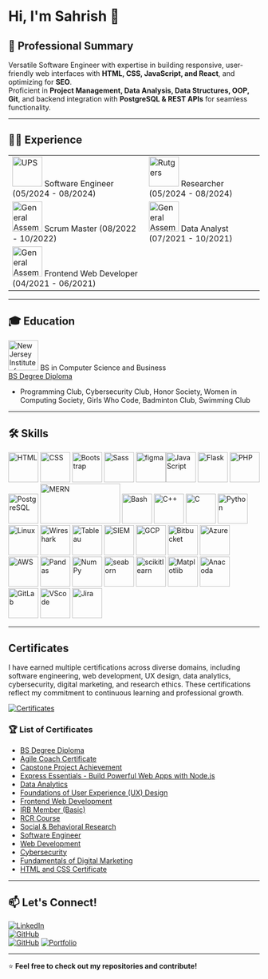 # Hi, I'm Sahrish 👋

## 🚀 Professional Summary  
Versatile Software Engineer with expertise in building responsive, user-friendly web interfaces with **HTML, CSS, JavaScript, and React**, and optimizing for **SEO**.  
Proficient in **Project Management, Data Analysis, Data Structures, OOP, Git**, and backend integration with **PostgreSQL & REST APIs** for seamless functionality.

---
## 🧑‍💼 Experience
|  |  |
|-----------------------------------|------------------------------|
| <img src="https://media.licdn.com/dms/image/v2/C4D0BAQFX6tdg3bkrBQ/company-logo_200_200/company-logo_200_200/0/1630543904509/ups_logo?e=1749081600&v=beta&t=EeLXENFq0_aDPKERKvZ6qCkZYTZfEqIcASba6nXRsO0" alt="UPS" width="60" height="60"> Software Engineer (05/2024 - 08/2024) | <img src="https://media.licdn.com/dms/image/v2/D4E0BAQFnLVzNL8ZOYg/company-logo_200_200/company-logo_200_200/0/1692195098121/rutgersu_logo?e=1749081600&v=beta&t=uxNQApto-aNZ8EsloTQDZ0H_XThQkgcJS7Xyy2I2-EE" alt="Rutgers" width="60" height="60"> Researcher (05/2024 - 08/2024) | 
| <img src="https://media.licdn.com/dms/image/v2/D4E0BAQFdsjQxcBgAOQ/company-logo_200_200/company-logo_200_200/0/1718380191280?e=1749081600&v=beta&t=8kJ5AKuO3gQGyTm2QvTkeaF_qP1lCopoJQIi67pmSIY" alt="General Assembly" width="60" height="60"> Scrum Master (08/2022 - 10/2022) | <img src="https://media.licdn.com/dms/image/v2/C4E0BAQEwAxD22k-HBw/company-logo_200_200/company-logo_200_200/0/1630655071296/generalassembly_logo?e=1749081600&v=beta&t=vvuf3itwkJ_bfsp0aB-frZWAHZb4NkKCtehRjpRKisA" alt="General Assembly" width="60" height="60"> Data Analyst (07/2021 - 10/2021) |
| <img src="https://media.licdn.com/dms/image/v2/C4E0BAQEwAxD22k-HBw/company-logo_200_200/company-logo_200_200/0/1630655071296/generalassembly_logo?e=1749081600&v=beta&t=vvuf3itwkJ_bfsp0aB-frZWAHZb4NkKCtehRjpRKisA" alt="General Assembly" width="60" height="60"> Frontend Web Developer (04/2021 - 06/2021) |

---
## 🎓 Education
<img src="https://media.licdn.com/dms/image/v2/C4E0BAQGeM2xL_Ibjhw/company-logo_200_200/company-logo_200_200/0/1630582551756/njit_logo?e=1749081600&v=beta&t=M9OHBL_ymmnfpQArTJwM2NfX-KHyL2IukQnjjr5whTc" alt="New Jersey Institute of Technology" width="60" height="60"> BS in Computer Science and Business 	      		                                                               
 [BS Degree Diploma](https://github.com/sahrishafzal/Certificate/blob/main/BS%20Degree%20Completion%20diploma.pdf)
- Programming Club, Cybersecurity Club, Honor Society, Women in Computing Society, Girls Who Code, Badminton Club, Swimming Club

---
## 🛠 Skills  
<img src="https://github.com/sahrishafzal/logos/blob/main/HTML5_logo_and_wordmark.svg" alt="HTML" width="60" height="60"> <img src="https://github.com/sahrishafzal/logos/blob/main/CSS3_logo.svg  " alt="CSS " width="60" height="60"> <img src="https://github.com/sahrishafzal/logos/blob/sahrishafzal-patch-1/Bootstrap_logo.svg " alt="Bootstrap " width="60" height="60"> <img src="https://github.com/sahrishafzal/logos/blob/sahrishafzal-patch-1/Sass_Logo_Color.svg" alt="Sass" 
width="60" height="60"> <img src="https://github.com/sahrishafzal/logos/blob/sahrishafzal-patch-1/figma-svgrepo-com.svg" alt="figma" width="60" height="60"><img src="https://github.com/sahrishafzal/logos/blob/main/Javascript_badge.svg " alt=" JavaScript" width="60" height="60">  <img src="https://github.com/sahrishafzal/logos/blob/main/Flask.svg" alt="Flask" width="60" height="60">  <img src="https://github.com/sahrishafzal/logos/blob/main/PHP-logo.svg " alt=" PHP" width="60" height="60"> <img src="https://github.com/sahrishafzal/logos/blob/sahrishafzal-patch-1/Postgresql_elephant.svg" alt=" PostgreSQL" width="60" height="60">  <img src="https://github.com/sahrishafzal/logos/blob/sahrishafzal-patch-1/MERN-logo.png" alt="MERN" width="160" height="80"> <img src="https://github.com/sahrishafzal/logos/blob/sahrishafzal-patch-1/Bash.svg" alt="Bash" width="60" height="60">  <img src="https://github.com/sahrishafzal/logos/blob/sahrishafzal-patch-1/ISO_C%2B%2B_Logo.svg" alt="C++" width="60" height="60"> <img src="https://github.com/sahrishafzal/logos/blob/sahrishafzal-patch-1/c-1.svg" alt="C" width="60" height="60">  <img src="https://github.com/sahrishafzal/logos/blob/sahrishafzal-patch-1/python-svgrepo-com%20(1).svg" alt="Python" width="60" height="60"> <img src="https://github.com/sahrishafzal/logos/blob/sahrishafzal-patch-1/linux-svgrepo-com.svg" alt="Linux" width="60" height="60">  <img src="https://github.com/sahrishafzal/logos/blob/sahrishafzal-patch-1/Wireshark_icon_new.png" alt=" Wireshark " width="60" height="60">  <img src="https://github.com/sahrishafzal/logos/blob/sahrishafzal-patch-1/tableau-icon-svgrepo-com.svg" alt="Tableau" width="60" height="60">  <img src="https://github.com/sahrishafzal/logos/blob/sahrishafzal-patch-1/siem-1.svg" alt="SIEM" width="60" height="60"> <img src="https://github.com/sahrishafzal/logos/blob/sahrishafzal-patch-1/google-cloud-svgrepo-com.svg" alt="GCP" width="60" height="60">  <img src="https://github.com/sahrishafzal/logos/blob/sahrishafzal-patch-1/BitBucket.svg" alt="Bitbucket" width="60" height="60"> <img src="https://github.com/sahrishafzal/logos/blob/sahrishafzal-patch-1/Azure%20Devops.svg" alt="Azure" width="60" height="60">  <img src="https://github.com/sahrishafzal/logos/blob/sahrishafzal-patch-1/AWS.svg" alt="AWS" width="60" height="60"> <img src="https://github.com/sahrishafzal/logos/blob/sahrishafzal-patch-1/Pandas.svg" alt="Pandas" width="60" height="60"> <img src="https://github.com/sahrishafzal/logos/blob/sahrishafzal-patch-1/numpy-svgrepo-com.svg" alt="NumPy" width="60" height="60"> <img src="https://github.com/sahrishafzal/logos/blob/sahrishafzal-patch-1/seaborn-1.svg" alt="seaborn" width="60" height="60"> <img src="https://github.com/sahrishafzal/logos/blob/sahrishafzal-patch-1/Scikit_learn_logo_small.svg" alt="scikitlearn" width="60" height="60"> <img src="https://github.com/sahrishafzal/logos/blob/sahrishafzal-patch-1/Matplotlib_icon.svg" alt="Matplotlib" width="60" height="60"> <img src="https://github.com/sahrishafzal/logos/blob/sahrishafzal-patch-1/Anaconda.svg" alt="Anacoda" width="60" height="60"> <img src="https://github.com/sahrishafzal/logos/blob/sahrishafzal-patch-1/GitLab.svg" alt="GitLab" width="60" height="60">  <img src="https://github.com/sahrishafzal/logos/blob/sahrishafzal-patch-1/Visual_Studio_Code_1.35_icon.svg" alt="VScode" width="60" height="60"> <img src="https://github.com/sahrishafzal/logos/blob/sahrishafzal-patch-1/jira-1.svg" alt="Jira " width="60" height="60">  


---

## Certificates 
I have earned multiple certifications across diverse domains, including software engineering, web development, UX design, data analytics, cybersecurity, digital marketing, and research ethics. These certifications reflect my commitment to continuous learning and professional growth.

[![Certificates](https://img.shields.io/badge/My-Certificates-blue?style=for-the-badge)](https://github.com/sahrishafzal/Certificate)
### 🏆 List of Certificates

- [BS Degree Diploma](https://github.com/sahrishafzal/Certificate/blob/main/BS%20Degree%20Completion%20diploma.pdf)
- [Agile Coach Certificate](https://github.com/sahrishafzal/Certificate/blob/main/Agile%20Coach%20Certificate.pdf)    
- [Capstone Project Achievement](https://github.com/sahrishafzal/Certificate/blob/main/Capstone%20Projeject%20Achievement.png)  
- [Express Essentials - Build Powerful Web Apps with Node.js](https://github.com/sahrishafzal/Certificate/blob/main/CertificateOfCompletion_Express%20Essentials%20Build%20Powerful%20Web%20Apps%20with%20Node.js%20.pdf)  
- [Data Analytics](https://github.com/sahrishafzal/Certificate/blob/main/Data%20Analytics.pdf)  
- [Foundations of User Experience (UX) Design](https://github.com/sahrishafzal/Certificate/blob/main/Foundations%20of%20User%20Experience%20(UX)%20Design.pdf)  
- [Frontend Web Development](https://github.com/sahrishafzal/Certificate/blob/main/Frontend%20Web%20Development.pdf)  
- [IRB Member (Basic)](https://github.com/sahrishafzal/Certificate/blob/main/IRB%20Member(basic).pdf)  
- [RCR Course](https://github.com/sahrishafzal/Certificate/blob/main/RCR%20Coure.pdf)  
- [Social & Behavioral Research](https://github.com/sahrishafzal/Certificate/blob/main/Social%20&%20Behavioral%20Research.pdf)  
- [Software Engineer](https://github.com/sahrishafzal/Certificate/blob/main/Software%20Engineer.png)  
- [Web Development](https://github.com/sahrishafzal/Certificate/blob/main/Web%20Development.pdf)  
- [Cybersecurity](https://github.com/sahrishafzal/Certificate/blob/main/cybersecurity.pdf)  
- [Fundamentals of Digital Marketing](https://github.com/sahrishafzal/Certificate/blob/main/fundamental%20of%20Digital%20Marketing.pdf)  
- [HTML and CSS Certificate](https://github.com/sahrishafzal/Certificate/blob/main/html%20and%20css%20certificate.pdf)  

 
---

## 📫 Let's Connect!  
[![LinkedIn](https://img.shields.io/badge/LinkedIn-Connect-blue?style=for-the-badge&logo=linkedin)](https://www.linkedin.com/in/sahrish-afzal)  
[![GitHub](https://img.shields.io/badge/GitHub-Follow-black?style=for-the-badge&logo=github)](https://github.com/sahrishA)  
[![GitHub](https://img.shields.io/badge/GitHub-Follow-black?style=for-the-badge&logo=github)](https://github.com/sahrishafzal) 
[![Portfolio](https://img.shields.io/badge/Portfolio-Visit-lightgrey?style=for-the-badge&logo=react)](https://your-portfolio-link.com)  

---

⭐ **Feel free to check out my repositories and contribute!**


